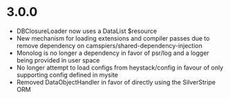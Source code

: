 # 3.0.0

* DBClosureLoader now uses a DataList $resource
* New mechanism for loading extensions and compiler passes due to remove dependency on camspiers/shared-dependency-injection
* Monolog is no longer a dependency in favor of psr/log and a logger being provided in user space
* No longer attempt to load configs from heystack/config in favour of only supporting config defined in mysite
* Removed DataObjectHandler in favor of directly using the SilverStripe ORM